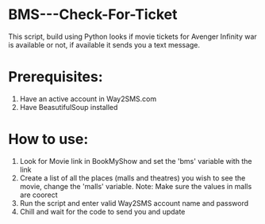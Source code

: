 # BMS---Check-For-Ticket
This script, build using Python looks if movie tickets for Avenger Infinity war is available or not, if available it sends you a text message. 

# Prerequisites:
1. Have an active account in Way2SMS.com
2. Have BeasutifulSoup installed

# How to use:
1. Look for Movie link in BookMyShow and set the 'bms' variable with the link
2. Create a list of all the places (malls and theatres) you wish to see the movie, change the 'malls' variable. Note: Make sure the values in malls are coorect
3. Run the script and enter valid Way2SMS account name and password
4. Chill and wait for the code to send you and update
